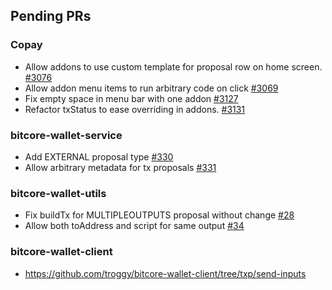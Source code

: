 ## Pending PRs

### Copay
- Allow addons to use custom template for proposal row on home screen. [#3076](https://github.com/bitpay/copay/pull/3076)
- Allow addon menu items to run arbitrary code on click [#3069](https://github.com/bitpay/copay/pull/3069)
- Fix empty space in menu bar with one addon [#3127](https://github.com/bitpay/copay/pull/3127)
- Refactor txStatus to ease overriding in addons. [#3131](https://github.com/bitpay/copay/pull/3131)

### bitcore-wallet-service
  - Add EXTERNAL proposal type [#330](https://github.com/bitpay/bitcore-wallet-service/pull/330)
  - Allow arbitrary metadata for tx proposals [#331](https://github.com/bitpay/bitcore-wallet-service/pull/331)
 
### bitcore-wallet-utils
 - Fix buildTx for MULTIPLEOUTPUTS proposal without change [#28](https://github.com/bitpay/bitcore-wallet-utils/pull/28)
 - Allow both toAddress and script for same output [#34](https://github.com/bitpay/bitcore-wallet-utils/pull/34)

### bitcore-wallet-client
- https://github.com/troggy/bitcore-wallet-client/tree/txp/send-inputs
